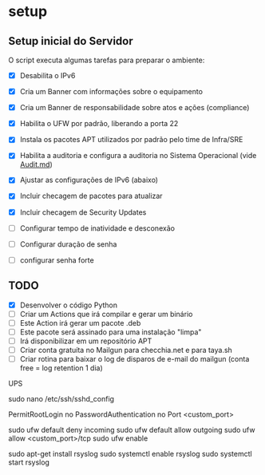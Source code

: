 # setup

## Setup inicial do Servidor
O script executa algumas tarefas para preparar o ambiente:
- [x] Desabilita o IPv6
- [x] Cria um Banner com informações sobre o equipamento
- [x] Cria um Banner de responsabilidade sobre atos e ações (compliance)
- [x] Habilita o UFW por padrão, liberando a porta 22
- [x] Instala os pacotes APT utilizados por padrão pelo time de Infra/SRE
- [x] Habilita a auditoria e configura a auditoria no Sistema Operacional (vide [Audit.md](./AUDIT.md))
- [x] Ajustar as configurações de IPv6 (abaixo)
- [x] Incluir checagem de pacotes para atualizar
- [x] Incluir checagem de Security Updates 
- [ ] Configurar tempo de inatividade e desconexão
- [ ] Configurar duração de senha
- [ ] configurar senha forte


## TODO
- [x] Desenvolver o código Python
- [ ] Criar um Actions que irá compilar e gerar um binário
- [ ] Este Action irá gerar um pacote .deb
- [ ] Este pacote será assinado para uma instalação "limpa"
- [ ] Irá disponibilizar em um repositório APT
- [ ] Criar conta gratuíta no Mailgun para checchia.net e para taya.sh
- [ ] Criar rotina para baixar o log de disparos de e-mail do mailgun (conta free = log retention 1 dia)

UPS

sudo nano /etc/ssh/sshd_config

PermitRootLogin no
PasswordAuthentication no
Port <custom_port>

sudo ufw default deny incoming
sudo ufw default allow outgoing
sudo ufw allow <custom_port>/tcp
sudo ufw enable


sudo apt-get install rsyslog
sudo systemctl enable rsyslog
sudo systemctl start rsyslog
